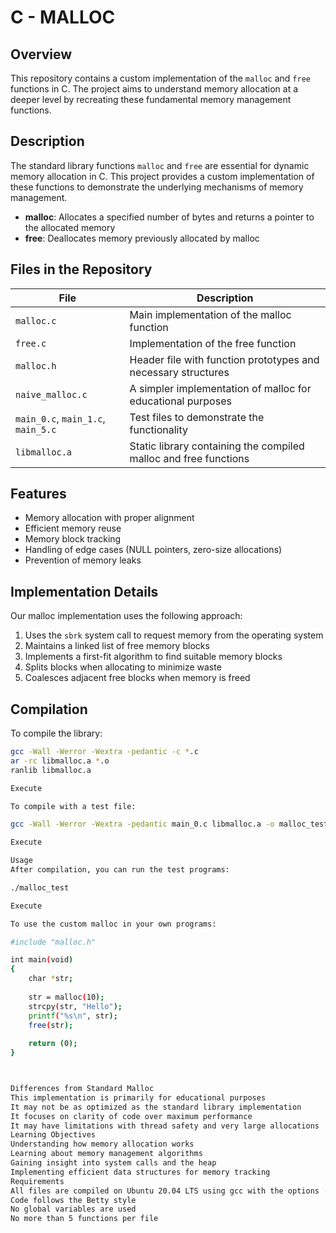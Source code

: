 # C - MALLOC

## Overview

This repository contains a custom implementation of the `malloc` and `free` functions in C. The project aims to understand memory allocation at a deeper level by recreating these fundamental memory management functions.

## Description

The standard library functions `malloc` and `free` are essential for dynamic memory allocation in C. This project provides a custom implementation of these functions to demonstrate the underlying mechanisms of memory management.

- **malloc**: Allocates a specified number of bytes and returns a pointer to the allocated memory
- **free**: Deallocates memory previously allocated by malloc

## Files in the Repository

| File | Description |
|------|-------------|
| `malloc.c` | Main implementation of the malloc function |
| `free.c` | Implementation of the free function |
| `malloc.h` | Header file with function prototypes and necessary structures |
| `naive_malloc.c` | A simpler implementation of malloc for educational purposes |
| `main_0.c`, `main_1.c`, `main_5.c` | Test files to demonstrate the functionality |
| `libmalloc.a` | Static library containing the compiled malloc and free functions |

## Features

- Memory allocation with proper alignment
- Efficient memory reuse
- Memory block tracking
- Handling of edge cases (NULL pointers, zero-size allocations)
- Prevention of memory leaks

## Implementation Details

Our malloc implementation uses the following approach:

1. Uses the `sbrk` system call to request memory from the operating system
2. Maintains a linked list of free memory blocks
3. Implements a first-fit algorithm to find suitable memory blocks
4. Splits blocks when allocating to minimize waste
5. Coalesces adjacent free blocks when memory is freed

## Compilation

To compile the library:

```bash
gcc -Wall -Werror -Wextra -pedantic -c *.c
ar -rc libmalloc.a *.o
ranlib libmalloc.a

Execute

To compile with a test file:

gcc -Wall -Werror -Wextra -pedantic main_0.c libmalloc.a -o malloc_test

Execute

Usage
After compilation, you can run the test programs:

./malloc_test

Execute

To use the custom malloc in your own programs:

#include "malloc.h"

int main(void)
{
    char *str;
    
    str = malloc(10);
    strcpy(str, "Hello");
    printf("%s\n", str);
    free(str);
    
    return (0);
}



Differences from Standard Malloc
This implementation is primarily for educational purposes
It may not be as optimized as the standard library implementation
It focuses on clarity of code over maximum performance
It may have limitations with thread safety and very large allocations
Learning Objectives
Understanding how memory allocation works
Learning about memory management algorithms
Gaining insight into system calls and the heap
Implementing efficient data structures for memory tracking
Requirements
All files are compiled on Ubuntu 20.04 LTS using gcc with the options -Wall -Werror -Wextra -pedantic
Code follows the Betty style
No global variables are used
No more than 5 functions per file
